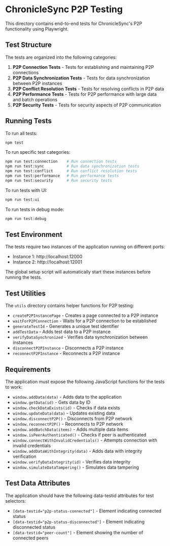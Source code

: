 # ChronicleSync P2P Testing

This directory contains end-to-end tests for ChronicleSync's P2P functionality using Playwright.

## Test Structure

The tests are organized into the following categories:

1. **P2P Connection Tests** - Tests for establishing and maintaining P2P connections
2. **P2P Data Synchronization Tests** - Tests for data synchronization between P2P instances
3. **P2P Conflict Resolution Tests** - Tests for resolving conflicts in P2P data
4. **P2P Performance Tests** - Tests for P2P performance with large data and batch operations
5. **P2P Security Tests** - Tests for security aspects of P2P communication

## Running Tests

To run all tests:

```bash
npm test
```

To run specific test categories:

```bash
npm run test:connection    # Run connection tests
npm run test:sync          # Run data synchronization tests
npm run test:conflict      # Run conflict resolution tests
npm run test:performance   # Run performance tests
npm run test:security      # Run security tests
```

To run tests with UI:

```bash
npm run test:ui
```

To run tests in debug mode:

```bash
npm run test:debug
```

## Test Environment

The tests require two instances of the application running on different ports:
- Instance 1: http://localhost:12000
- Instance 2: http://localhost:12001

The global setup script will automatically start these instances before running the tests.

## Test Utilities

The `utils` directory contains helper functions for P2P testing:

- `createP2PInstancePage` - Creates a page connected to a P2P instance
- `waitForP2PConnection` - Waits for a P2P connection to be established
- `generateTestId` - Generates a unique test identifier
- `addTestData` - Adds test data to a P2P instance
- `verifyDataSynchronized` - Verifies data synchronization between instances
- `disconnectP2PInstance` - Disconnects a P2P instance
- `reconnectP2PInstance` - Reconnects a P2P instance

## Requirements

The application must expose the following JavaScript functions for the tests to work:

- `window.addData(data)` - Adds data to the application
- `window.getData(id)` - Gets data by ID
- `window.checkDataExists(id)` - Checks if data exists
- `window.updateData(data)` - Updates existing data
- `window.disconnectP2P()` - Disconnects from P2P network
- `window.reconnectP2P()` - Reconnects to P2P network
- `window.addBatchData(items)` - Adds multiple data items
- `window.isPeerAuthenticated()` - Checks if peer is authenticated
- `window.connectWithInvalidCredentials()` - Attempts connection with invalid credentials
- `window.addDataWithIntegrity(data)` - Adds data with integrity verification
- `window.verifyDataIntegrity(id)` - Verifies data integrity
- `window.simulateDataTampering()` - Simulates data tampering

## Test Data Attributes

The application should have the following data-testid attributes for test selectors:

- `[data-testid="p2p-status-connected"]` - Element indicating connected status
- `[data-testid="p2p-status-disconnected"]` - Element indicating disconnected status
- `[data-testid="peer-count"]` - Element showing the number of connected peers